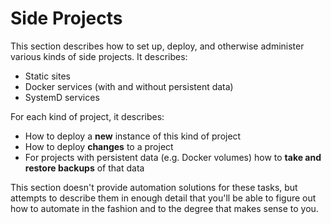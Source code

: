 # Side Projects

This section describes how to set up, deploy, and otherwise administer various
kinds of side projects. It describes:

- Static sites
- Docker services (with and without persistent data)
- SystemD services

For each kind of project, it describes:

- How to deploy a **new** instance of this kind of project
- How to deploy **changes** to a project
- For projects with persistent data (e.g. Docker volumes) how to
  **take and restore backups** of that data

This section doesn't provide automation solutions for these tasks, but attempts
to describe them in enough detail that you'll be able to figure out how to
automate in the fashion and to the degree that makes sense to you.


